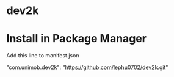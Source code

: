 # dev2k
# Install in Package Manager
Add this line to manifest.json

"com.unimob.dev2k": "https://github.com/lephu0702/dev2k.git"
